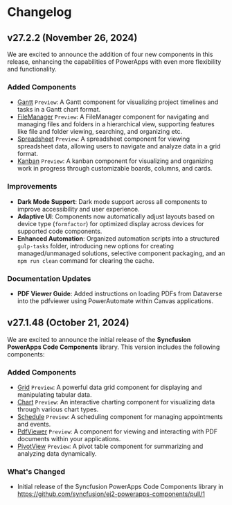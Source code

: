 # Changelog

## v27.2.2 (November 26, 2024)

We are excited to announce the addition of four new components in this release, enhancing the capabilities of PowerApps with even more flexibility and functionality.

### Added Components

- [Gantt](components/gantt) `Preview`: A Gantt component for visualizing project timelines and tasks in a Gantt chart format.
- [FileManager](components/filemanager) `Preview`: A FileManager component for navigating and managing files and folders in a hierarchical view, supporting features like file and folder viewing, searching, and organizing etc.
- [Spreadsheet](components/spreadsheet) `Preview`: A spreadsheet component for viewing spreadsheet data, allowing users to navigate and analyze data in a grid format.
- [Kanban](components/kanban) `Preview`: A kanban component for visualizing and organizing work in progress through customizable boards, columns, and cards.

### Improvements

- **Dark Mode Support**: Dark mode support across all components to improve accessibility and user experience.
- **Adaptive UI**: Components now automatically adjust layouts based on device type (`formfactor`) for optimized display across devices for supported code components.
- **Enhanced Automation**: Organized automation scripts into a structured `gulp-tasks` folder, introducing new options for creating managed/unmanaged solutions, selective component packaging, and an `npm run clean` command for clearing the cache.

### Documentation Updates

- **PDF Viewer Guide**: Added instructions on loading PDFs from Dataverse into the pdfviewer using PowerAutomate within Canvas applications.

## v27.1.48 (October 21, 2024)

We are excited to announce the initial release of the **Syncfusion PowerApps Code Components** library. This version includes the following components:

### Added Components

- [Grid](components/grids) `Preview`:  A powerful data grid component for displaying and manipulating tabular data.
- [Chart](components/charts) `Preview`: An interactive charting component for visualizing data through various chart types.
- [Schedule](components/schedule) `Preview`: A scheduling component for managing appointments and events.
- [PdfViewer](components/pdfviewer) `Preview`: A component for viewing and interacting with PDF documents within your applications.
- [PivotView](components/pivotview) `Preview`: A pivot table component for summarizing and analyzing data dynamically.

### What's Changed

- Initial release of the Syncfusion PowerApps Code Components library in <https://github.com/syncfusion/ej2-powerapps-components/pull/1>
